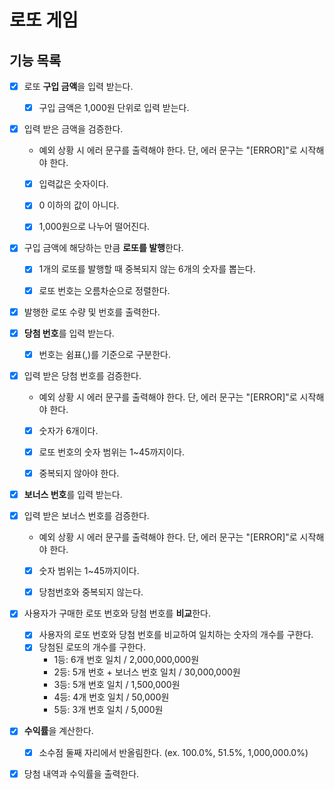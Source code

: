 # 로또 게임

## 기능 목록

- [x] 로또 **구입 금액**을 입력 받는다.
   - [x] 구입 금액은 1,000원 단위로 입력 받는다.


- [x] 입력 받은 금액을 검증한다.
   - 예외 상황 시 에러 문구를 출력해야 한다. 단, 에러 문구는 "[ERROR]"로 시작해야 한다.
   - [x] 입력값은 숫자이다.
   - [x] 0 이하의 값이 아니다.
   - [x] 1,000원으로 나누어 떨어진다.


- [x] 구입 금액에 해당하는 만큼 **로또를 발행**한다.
    - [x] 1개의 로또를 발행할 때 중복되지 않는 6개의 숫자를 뽑는다.
    - [x] 로또 번호는 오름차순으로 정렬한다.


- [x] 발행한 로또 수량 및 번호를 출력한다.


- [x] **당첨 번호**를 입력 받는다.
   - [x] 번호는 쉼표(,)를 기준으로 구분한다.


- [x] 입력 받은 당첨 번호를 검증한다.
   - 예외 상황 시 에러 문구를 출력해야 한다. 단, 에러 문구는 "[ERROR]"로 시작해야 한다.
   - [x] 숫자가 6개이다.
   - [x] 로또 번호의 숫자 범위는 1~45까지이다.
   - [x] 중복되지 않아야 한다.


- [x] **보너스 번호**를 입력 받는다.


- [x] 입력 받은 보너스 번호를 검증한다.
   - 예외 상황 시 에러 문구를 출력해야 한다. 단, 에러 문구는 "[ERROR]"로 시작해야 한다.
   - [x] 숫자 범위는 1~45까지이다.
   - [x] 당첨번호와 중복되지 않는다.

     
- [x] 사용자가 구매한 로또 번호와 당첨 번호를 **비교**한다.
   - [x] 사용자의 로또 번호와 당첨 번호를 비교하여 일치하는 숫자의 개수를 구한다.
   - [x] 당첨된 로또의 개수를 구한다.
      - 1등: 6개 번호 일치 / 2,000,000,000원
      - 2등: 5개 번호 + 보너스 번호 일치 / 30,000,000원
      - 3등: 5개 번호 일치 / 1,500,000원
      - 4등: 4개 번호 일치 / 50,000원
      - 5등: 3개 번호 일치 / 5,000원


- [x] **수익률**을 계산한다.
   - [x] 소수점 둘째 자리에서 반올림한다. (ex. 100.0%, 51.5%, 1,000,000.0%)

   
- [x] 당첨 내역과 수익률을 출력한다.

